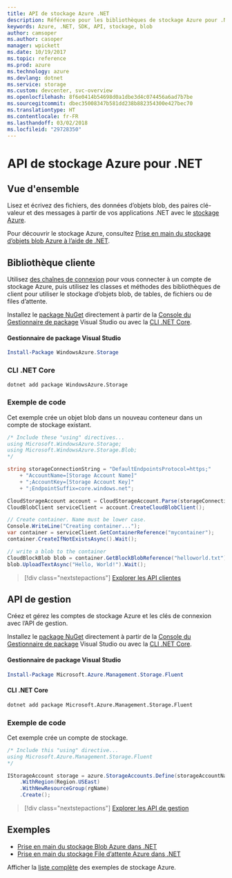 ```yaml
---
title: API de stockage Azure .NET
description: Référence pour les bibliothèques de stockage Azure pour .NET
keywords: Azure, .NET, SDK, API, stockage, blob
author: camsoper
ms.author: casoper
manager: wpickett
ms.date: 10/19/2017
ms.topic: reference
ms.prod: azure
ms.technology: azure
ms.devlang: dotnet
ms.service: storage
ms.custom: devcenter, svc-overview
ms.openlocfilehash: 8f6e0414b54698d0a1dbe3d4c074456a6ad7b7be
ms.sourcegitcommit: dbec35008347b581dd238b882354300e427bec70
ms.translationtype: HT
ms.contentlocale: fr-FR
ms.lasthandoff: 03/02/2018
ms.locfileid: "29728350"
---
```

# <a name="azure-storage-apis-for-net"></a>API de stockage Azure pour .NET

## <a name="overview"></a>Vue d'ensemble

Lisez et écrivez des fichiers, des données d’objets blob, des paires clé-valeur et des messages à partir de vos applications .NET avec le [stockage Azure](https://review.docs.microsoft.com/azure/storage/storage-introduction).

Pour découvrir le stockage Azure, consultez [Prise en main du stockage d’objets blob Azure à l’aide de .NET](/azure/storage/storage-dotnet-how-to-use-blobs).

## <a name="client-library"></a>Bibliothèque cliente

Utilisez [des chaînes de connexion](/azure/storage/storage-create-storage-account#manage-your-storage-account) pour vous connecter à un compte de stockage Azure, puis utilisez les classes et méthodes des bibliothèques de client pour utiliser le stockage d’objets blob, de tables, de fichiers ou de files d’attente.

Installez le [package NuGet](https://www.nuget.org/packages/WindowsAzure.Storage) directement à partir de la [Console du Gestionnaire de package][PackageManager] Visual Studio ou avec la [CLI .NET Core][DotNetCLI].

#### <a name="visual-studio-package-manager"></a>Gestionnaire de package Visual Studio

```powershell
Install-Package WindowsAzure.Storage
```

### <a name="net-core-cli"></a>CLI .NET Core

```bash
dotnet add package WindowsAzure.Storage
```

### <a name="code-example"></a>Exemple de code

Cet exemple crée un objet blob dans un nouveau conteneur dans un compte de stockage existant.

```csharp
/* Include these "using" directives...
using Microsoft.WindowsAzure.Storage;
using Microsoft.WindowsAzure.Storage.Blob;
*/

string storageConnectionString = "DefaultEndpointsProtocol=https;"
    + "AccountName=[Storage Account Name]"
    + ";AccountKey=[Storage Account Key]"
    + ";EndpointSuffix=core.windows.net";

CloudStorageAccount account = CloudStorageAccount.Parse(storageConnectionString);
CloudBlobClient serviceClient = account.CreateCloudBlobClient();

// Create container. Name must be lower case.
Console.WriteLine("Creating container...");
var container = serviceClient.GetContainerReference("mycontainer");
container.CreateIfNotExistsAsync().Wait();

// write a blob to the container
CloudBlockBlob blob = container.GetBlockBlobReference("helloworld.txt");
blob.UploadTextAsync("Hello, World!").Wait();
```

> [!div class="nextstepactions"]
> [Explorer les API clientes](/dotnet/api/overview/azure/storage/client)

## <a name="management-apis"></a>API de gestion

Créez et gérez les comptes de stockage Azure et les clés de connexion avec l’API de gestion.

Installez le [package NuGet](https://www.nuget.org/packages/Microsoft.Azure.Management.Storage.Fluent) directement à partir de la [Console du Gestionnaire de package][PackageManager] Visual Studio ou avec la [CLI .NET Core][DotNetCLI].

#### <a name="visual-studio-package-manager"></a>Gestionnaire de package Visual Studio

```powershell
Install-Package Microsoft.Azure.Management.Storage.Fluent
```

#### <a name="net-core-cli"></a>CLI .NET Core

````bash
dotnet add package Microsoft.Azure.Management.Storage.Fluent
````

### <a name="code-example"></a>Exemple de code

Cet exemple crée un compte de stockage.

```csharp
/* Include this "using" directive...
using Microsoft.Azure.Management.Storage.Fluent
*/

IStorageAccount storage = azure.StorageAccounts.Define(storageAccountName)
    .WithRegion(Region.USEast)
    .WithNewResourceGroup(rgName)
    .Create();
```

> [!div class="nextstepactions"]
> [Explorer les API de gestion](/dotnet/api/overview/azure/storage/management)

## <a name="samples"></a>Exemples

* [Prise en main du stockage Blob Azure dans .NET](https://azure.microsoft.com/resources/samples/storage-blob-dotnet-getting-started/) 
* [Prise en main du stockage File d’attente Azure dans .NET](https://azure.microsoft.com/resources/samples/storage-queue-dotnet-getting-started/)

Afficher la [liste complète](https://azure.microsoft.com/resources/samples/?platform=dotnet&term=storage) des exemples de stockage Azure.

[PackageManager]: https://docs.microsoft.com/nuget/tools/package-manager-console
[DotNetCLI]: https://docs.microsoft.com/dotnet/core/tools/dotnet-add-package